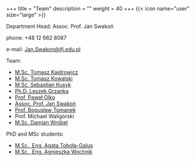 +++
title = "Team"
description = ""
weight = 40
+++
{{< icon name="user" size="large" >}}

Department Head: Assoc. Prof. Jan Swakoń

phone: +48 12 662 8087

e-mail: Jan.Swakon@ifj.edu.pl

Team:

  * [M.Sc. Tomasz Kajdrowicz](https://www.ifj.edu.pl/phone/ed_person.php?id=187&lang=en)
  * [M.Sc. Tomasz Kowalski](https://www.ifj.edu.pl/phone/ed_person.php?id=1149&lang=en)
  * [M.Sc. Sebastian Kusyk](https://www.ifj.edu.pl/phone/ed_person.php?id=1146&lang=en)
  * [Ph.D. Leszek Grzanka](https://www.ifj.edu.pl/phone/ed_person.php?id=141&lang=en)
  * [Prof. Paweł Olko](https://www.ifj.edu.pl/phone/ed_person.php?id=382&lang=en)
  * [Assoc. Prof. Jan Swakoń](https://www.ifj.edu.pl/phone/ed_person.php?id=497&lang=en)
  * [Prof. Bogusław Tomanek](https://www.ifj.edu.pl/phone/ed_person.php?id=717&lang=en)
  * Prof. Michael Waligórski
  * [M.Sc. Damian Wróbel](https://www.ifj.edu.pl/phone/ed_person.php?id=1148&lang=en)
  
PhD and MSc students:

  * [M.Sc., Eng. Agata Toboła-Galus](https://www.ifj.edu.pl/phone/ed_person.php?id=833&lang=en)
  * [M.Sc., Eng. Agnieszka Wochnik](https://www.ifj.edu.pl/phone/ed_person.php?id=925&lang=en)
